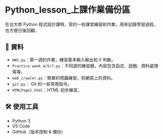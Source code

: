 # Python_lesson_上課作業備份區

在台大修 Python 程式設計課時，寫的一些課堂練習和作業，用來記錄學習過程，也方便日後回顧。

## 📂 資料

- `HW1.py`：第一週的作業，練習基本輸入輸出和 if 判斷。
- `Practice week 4/5/7.py`：不同週的練習題，內容包含函式、迴圈、資料處理等等。
- `web_crawler.py`：簡單的爬蟲練習，抓網頁上的資料。
- `git.py`： Git 的一些常用指令。
- `HTMLPage1.html`：HTML 初步練習。

## 🛠 使用工具

- Python 3
- VS Code
- GitHub（版本控制 & 備份）
